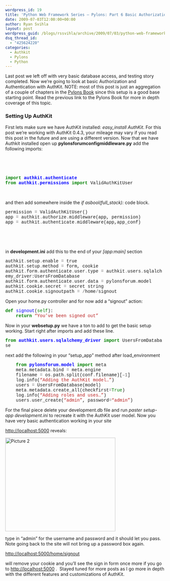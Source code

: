 ```yaml
---
wordpress_id: 19
title: 'Python Web Framework Series – Pylons: Part 6 Basic Authorization With AuthKit'
date: 2009-07-03T12:00:00+00:00
author: Ryan Svihla
layout: post
wordpress_guid: /blogs/rssvihla/archive/2009/07/03/python-web-framework-series-pylons-part-6-authentication-and-authorization-with-authkit.aspx
dsq_thread_id:
  - "425624220"
categories:
  - Authkit
  - Pylons
  - Python
---
```

Last post we left off with very basic database access, and testing story completed. Now we&#8217;re going to look at basic Authorization and Authentication with AuthKit. NOTE: most of this post is just an aggregation of a couple of chapters in the [Pylons Book](http://pylonsbook.com/en/1.0/simplesite-tutorial-part-3.html) since this setup is a good base starting point. Read the previous link to the Pylons Book for more in depth coverage of this topic.&nbsp; 

### Setting Up AuthKit

First lets make sure we have AuthKit installed: _easy_install AuthKit_. For this post we&#8217;re working with AuthKit 0.4.3, your mileage may vary if you read this post in the future and are using a different version. Now that we have Authkit installed open up **pylonsforumconfigmiddleware.py** add the following imports: 

&nbsp;

&nbsp;

<div style="padding-bottom: 0px;margin: 0px;padding-left: 0px;padding-right: 0px;float: none;padding-top: 0px" class="wlWriterEditableSmartContent">
  <div style="font-family:consolas,lucida console,courier,monospace">
    <span style="color: #008000"><b>import</b></span>&nbsp;<span style="color: #0000ff"><b>authkit.authenticate</b></span><br /> <span style="color: #008000"><b>from</b></span>&nbsp;<span style="color: #0000ff"><b>authkit.permissions</b></span>&nbsp;<span style="color: #008000"><b>import</b></span>&nbsp;ValidAuthKitUser
  </div>
</div>

&nbsp;

and then add somewhere inside the _if asbool(full_stack):_ code block.

<div style="padding-bottom: 0px;margin: 0px;padding-left: 0px;padding-right: 0px;float: none;padding-top: 0px" class="wlWriterEditableSmartContent">
  <div style="font-family:consolas,lucida console,courier,monospace">
    permission&nbsp;<span style="color: #666666">=</span>&nbsp;ValidAuthKitUser()<br /> app&nbsp;<span style="color: #666666">=</span>&nbsp;authkit<span style="color: #666666">.</span>authorize<span style="color: #666666">.</span>middleware(app,&nbsp;permission)<br /> app&nbsp;<span style="color: #666666">=</span>&nbsp;authkit<span style="color: #666666">.</span>authenticate<span style="color: #666666">.</span>middleware(app,app_conf)
  </div>
</div>

&nbsp;

&nbsp;

in **development.ini** add this to the end of your _[app:main]_ section

<div style="padding-bottom: 0px;margin: 0px;padding-left: 0px;padding-right: 0px;float: none;padding-top: 0px" class="wlWriterEditableSmartContent">
  <div style="font-family:consolas,lucida console,courier,monospace">
    authkit<span style="color: #666666">.</span>setup<span style="color: #666666">.</span>enable&nbsp;<span style="color: #666666">=</span>&nbsp;true<br /> authkit<span style="color: #666666">.</span>setup<span style="color: #666666">.</span>method&nbsp;<span style="color: #666666">=</span>&nbsp;form,&nbsp;cookie<br /> authkit<span style="color: #666666">.</span>form<span style="color: #666666">.</span>authenticate<span style="color: #666666">.</span>user<span style="color: #666666">.</span>type&nbsp;<span style="color: #666666">=</span>&nbsp;authkit<span style="color: #666666">.</span>users<span style="color: #666666">.</span>sqlalchemy_driver:UsersFromDatabase<br /> authkit<span style="color: #666666">.</span>form<span style="color: #666666">.</span>authenticate<span style="color: #666666">.</span>user<span style="color: #666666">.</span>data&nbsp;<span style="color: #666666">=</span>&nbsp;pylonsforum<span style="color: #666666">.</span>model<br /> authkit<span style="color: #666666">.</span>cookie<span style="color: #666666">.</span>secret&nbsp;<span style="color: #666666">=</span>&nbsp;secret&nbsp;string<br /> authkit<span style="color: #666666">.</span>cookie<span style="color: #666666">.</span>signoutpath&nbsp;<span style="color: #666666">=</span>&nbsp;<span style="color: #666666">/</span>home<span style="color: #666666">/</span>signout
  </div>
</div>

Open your home.py controller and for now add a &ldquo;signout&rdquo; action:

<div style="padding-bottom: 0px;margin: 0px;padding-left: 0px;padding-right: 0px;float: none;padding-top: 0px" class="wlWriterEditableSmartContent">
  <div style="font-family:consolas,lucida console,courier,monospace">
    <span style="color: #008000"><b>def</b></span>&nbsp;<span style="color: #0000ff">signout</span>(<span style="color: #008000">self</span>):<br /> &nbsp;&nbsp;&nbsp;&nbsp;<span style="color: #008000"><b>return</b></span>&nbsp;<span style="color: #ba2121">&#8220;You&#8217;ve&nbsp;been&nbsp;signed&nbsp;out&#8221;</span>
  </div>
</div>

Now in your **websetup.py** we have a ton to add to get the basic setup working. Start right after imports and add these line.

<div style="padding-bottom: 0px;margin: 0px;padding-left: 0px;padding-right: 0px;float: none;padding-top: 0px" class="wlWriterEditableSmartContent">
  <div style="font-family:consolas,lucida console,courier,monospace">
    <span style="color: #008000"><b>from</b></span>&nbsp;<span style="color: #0000ff"><b>authkit.users.sqlalchemy_driver</b></span>&nbsp;<span style="color: #008000"><b>import</b></span>&nbsp;UsersFromDatabase
  </div>
</div>

next add the following in your &ldquo;setup\_app&rdquo; method after load\_environment

<div style="padding-bottom: 0px;margin: 0px;padding-left: 0px;padding-right: 0px;float: none;padding-top: 0px" class="wlWriterEditableSmartContent">
  <div style="font-family:consolas,lucida console,courier,monospace">
    &nbsp;&nbsp;&nbsp;&nbsp;<span style="color: #008000"><b>from</b></span>&nbsp;<span style="color: #0000ff"><b>pylonsforum.model</b></span>&nbsp;<span style="color: #008000"><b>import</b></span>&nbsp;meta<br /> &nbsp;&nbsp;&nbsp;&nbsp;meta<span style="color: #666666">.</span>metadata<span style="color: #666666">.</span>bind&nbsp;<span style="color: #666666">=</span>&nbsp;meta<span style="color: #666666">.</span>engine<br /> &nbsp;&nbsp;&nbsp;&nbsp;filename&nbsp;<span style="color: #666666">=</span>&nbsp;os<span style="color: #666666">.</span>path<span style="color: #666666">.</span>split(conf<span style="color: #666666">.</span>filename)[<span style="color: #666666">&#8211;</span><span style="color: #666666">1</span>]<br /> &nbsp;&nbsp;&nbsp;&nbsp;log<span style="color: #666666">.</span>info(<span style="color: #ba2121">&#8220;Adding&nbsp;the&nbsp;AuthKit&nbsp;model&#8230;&#8221;</span>)<br /> &nbsp;&nbsp;&nbsp;&nbsp;users&nbsp;<span style="color: #666666">=</span>&nbsp;UsersFromDatabase(model)<br /> &nbsp;&nbsp;&nbsp;&nbsp;meta<span style="color: #666666">.</span>metadata<span style="color: #666666">.</span>create_all(checkfirst<span style="color: #666666">=</span><span style="color: #008000">True</span>)<br /> &nbsp;&nbsp;&nbsp;&nbsp;log<span style="color: #666666">.</span>info(<span style="color: #ba2121">&#8220;Adding&nbsp;roles&nbsp;and&nbsp;uses&#8230;&#8221;</span>)<br /> &nbsp;&nbsp;&nbsp;&nbsp;users<span style="color: #666666">.</span>user_create(<span style="color: #ba2121">&#8220;admin&#8221;</span>,&nbsp;password<span style="color: #666666">=</span><span style="color: #ba2121">&#8220;admin&#8221;</span>)
  </div>
</div>

For the final piece delete your development.db file and run _paster setup-app development.ini_ to recreate it with the AuthKit user model. Now you have very basic authentication working in your site

<http://localhost:5000> reveals:

[<img style="border-bottom: 0px;border-left: 0px;border-top: 0px;border-right: 0px" alt="Picture 2" src="//lostechies.com/ryansvihla/files/2011/03/Picture2_thumb_343BC8E8.png" width="348" border="0" height="296" />](//lostechies.com/ryansvihla/files/2011/03/Picture2_21F07175.png) 

type in &ldquo;admin&rdquo; for the username and password and it should let you pass.&nbsp; Note going back to the site will not bring up a password box again.

<http://localhost:5000/home/signout>

will remove your cookie and you&rsquo;ll see the sign in form once more if you go to <http://localhost:5000> .&nbsp; Stayed tuned for more posts as I go more in depth with the different features and customizations of AuthKit.